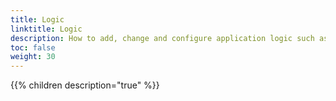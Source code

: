 ```yaml
---
title: Logic
linktitle: Logic
description: How to add, change and configure application logic such as validation, calculation, dynamics and more
toc: false
weight: 30
---
```


{{% children description="true" %}}